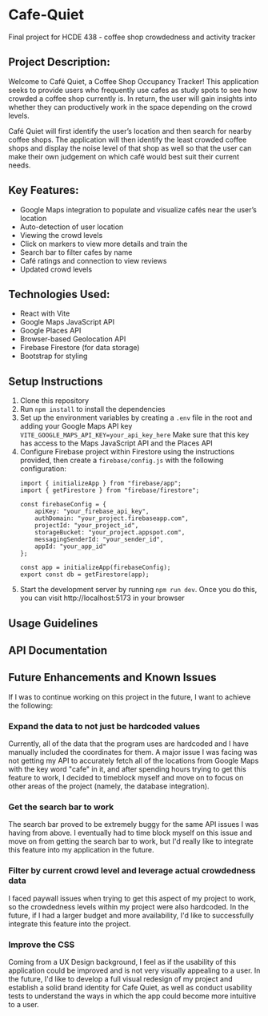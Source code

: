# Cafe-Quiet
Final project for HCDE 438 - coffee shop crowdedness and activity tracker

## Project Description:
Welcome to Café Quiet, a Coffee Shop Occupancy Tracker! This application seeks to provide users who frequently use cafes as study spots to see how crowded a coffee shop currently is. In return, the user will gain insights into whether they can productively work in the space depending on the crowd levels. 

Café Quiet will first identify the user’s location and then search for nearby coffee shops. The application will then identify the least crowded coffee shops and display the noise level of that shop as well so that the user can make their own judgement on which café would best suit their current needs. 

## Key Features:
- Google Maps integration to populate and visualize cafés near the user’s location
- Auto-detection of user location
- Viewing the crowd levels
- Click on markers to view more details and train the 
- Search bar to filter cafes by name
- Café ratings and connection to view reviews
- Updated crowd levels

## Technologies Used:
- React with Vite
- Google Maps JavaScript API
- Google Places API
- Browser-based Geolocation API 
- Firebase Firestore (for data storage)
- Bootstrap for styling

## Setup Instructions
1. Clone this repository
2. Run <code>npm install</code> to install the dependencies
3. Set up the environment variables by creating a <code>.env</code> file in the root and adding your Google Maps API key
    <code>VITE_GOOGLE_MAPS_API_KEY=your_api_key_here</code>
    Make sure that this key has access to the Maps JavaScript API and the Places API
4. Configure Firebase project within Firestore using the instructions provided, then create a <code>firebase/config.js</code> with the following configuration:
    ```
    import { initializeApp } from "firebase/app";
    import { getFirestore } from "firebase/firestore";

    const firebaseConfig = {
        apiKey: "your_firebase_api_key",
        authDomain: "your_project.firebaseapp.com",
        projectId: "your_project_id",
        storageBucket: "your_project.appspot.com",
        messagingSenderId: "your_sender_id",
        appId: "your_app_id"
    };

    const app = initializeApp(firebaseConfig);
    export const db = getFirestore(app);
    ```
5. Start the development server by running <code>npm run dev</code>. Once you do this, you can visit http://localhost:5173 in your browser

## Usage Guidelines

## API Documentation

## Future Enhancements and Known Issues
If I was to continue working on this project in the future, I want to achieve the following:
### Expand the data to not just be hardcoded values
Currently, all of the data that the program uses are hardcoded and I have manually included the coordinates for them. A major issue I was facing was not getting my API to accurately fetch all of the locations from Google Maps with the key word "cafe" in it, and after spending hours trying to get this feature to work, I decided to timeblock myself and move on to focus on other areas of the project (namely, the database integration). 

### Get the search bar to work
The search bar proved to be extremely buggy for the same API issues I was having from above. I eventually had to time block myself on this issue and move on from getting the search bar to work, but I'd really like to integrate this feature into my application in the future.

### Filter by current crowd level and leverage actual crowdedness data
I faced paywall issues when trying to get this aspect of my project to work, so the crowdedness levels within my project were also hardcoded. In the future, if I had a larger budget and more availability, I'd like to successfully integrate this feature into the project. 

### Improve the CSS
Coming from a UX Design background, I feel as if the usability of this application could be improved and is not very visually appealing to a user. In the future, I'd like to develop a full visual redesign of my project and establish a solid brand identity for Cafe Quiet, as well as conduct usability tests to understand the ways in which the app could become more intuitive to a user. 